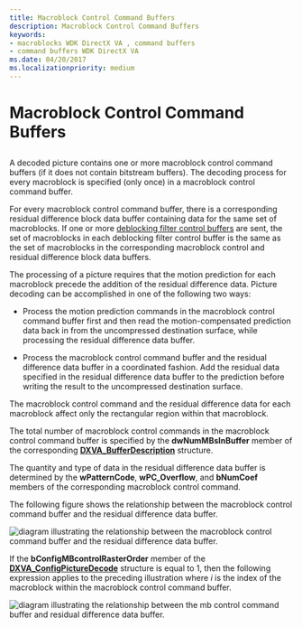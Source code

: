 ```yaml
---
title: Macroblock Control Command Buffers
description: Macroblock Control Command Buffers
keywords:
- macroblocks WDK DirectX VA , command buffers
- command buffers WDK DirectX VA
ms.date: 04/20/2017
ms.localizationpriority: medium
---
```


# Macroblock Control Command Buffers


## <span id="ddk_macroblock_control_command_buffers_gg"></span><span id="DDK_MACROBLOCK_CONTROL_COMMAND_BUFFERS_GG"></span>


A decoded picture contains one or more macroblock control command buffers (if it does not contain bitstream buffers). The decoding process for every macroblock is specified (only once) in a macroblock control command buffer.

For every macroblock control command buffer, there is a corresponding residual difference block data buffer containing data for the same set of macroblocks. If one or more [deblocking filter control buffers](deblocking-filter-commands.md) are sent, the set of macroblocks in each deblocking filter control buffer is the same as the set of macroblocks in the corresponding macroblock control and residual difference block data buffers.

The processing of a picture requires that the motion prediction for each macroblock precede the addition of the residual difference data. Picture decoding can be accomplished in one of the following two ways:

-   Process the motion prediction commands in the macroblock control command buffer first and then read the motion-compensated prediction data back in from the uncompressed destination surface, while processing the residual difference data buffer.

-   Process the macroblock control command buffer and the residual difference data buffer in a coordinated fashion. Add the residual data specified in the residual difference data buffer to the prediction before writing the result to the uncompressed destination surface.

The macroblock control command and the residual difference data for each macroblock affect only the rectangular region within that macroblock.

The total number of macroblock control commands in the macroblock control command buffer is specified by the **dwNumMBsInBuffer** member of the corresponding [**DXVA\_BufferDescription**](/windows-hardware/drivers/ddi/dxva/ns-dxva-_dxva_bufferdescription) structure.

The quantity and type of data in the residual difference data buffer is determined by the **wPatternCode**, **wPC\_Overflow**, and **bNumCoef** members of the corresponding macroblock control command.

The following figure shows the relationship between the macroblock control command buffer and the residual difference data buffer.

![diagram illustrating the relationship between the macroblock control command buffer and the residual difference data buffer.](images/residdiffdata.png)

If the **bConfigMBcontrolRasterOrder** member of the [**DXVA\_ConfigPictureDecode**](/windows-hardware/drivers/ddi/dxva/ns-dxva-_dxva_configpicturedecode) structure is equal to 1, then the following expression applies to the preceding illustration where *i* is the index of the macroblock within the macroblock control command buffer.

![diagram illustrating the relationship between the mb control command buffer and residual difference data buffer.](images/formula3.png)

 


